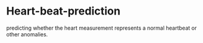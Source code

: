 # Heart-beat-prediction
predicting whether the heart measurement represents a normal heartbeat or other anomalies.
